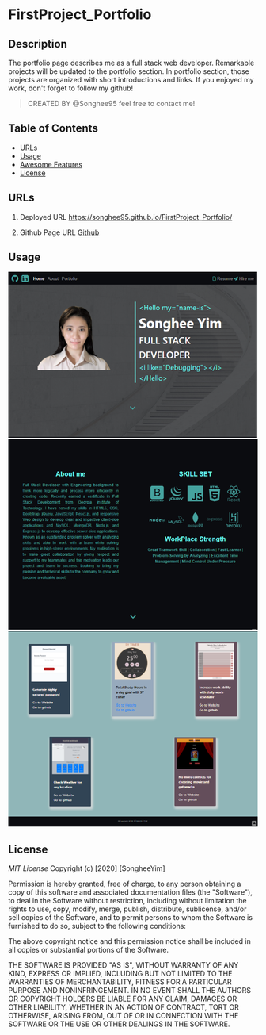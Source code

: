 # FirstProject_Portfolio

## Description
The portfolio page describes me as a full stack web developer. Remarkable projects will be updated to the portfolio section. In portfolio section, those projects are organized with short introductions and links. If you enjoyed my work, don't forget to follow my github!  
>CREATED BY @Songhee95 feel free to contact me!

## Table of Contents
* [URLs](#URLs)
* [Usage](#usage)
* [Awesome Features](#Remarkable)
* [License](#license)


## URLs
1. Deployed URL
    https://songhee95.github.io/FirstProject_Portfolio/

2. Github Page URL
    [Github](https://github.com/Songhee95/FirstProject_Portfolio)


## Usage
![GitHub Logo](./assets/images/readme_home.PNG)
![GitHub Logo](./assets/images/readme_aboutme.PNG)
![GitHub Logo](./assets/images/readme_portfolio.PNG)

## License
*MIT License*
Copyright (c) [2020] [SongheeYim]

Permission is hereby granted, free of charge, to any person obtaining a copy
of this software and associated documentation files (the "Software"), to deal
in the Software without restriction, including without limitation the rights
to use, copy, modify, merge, publish, distribute, sublicense, and/or sell
copies of the Software, and to permit persons to whom the Software is
furnished to do so, subject to the following conditions:

The above copyright notice and this permission notice shall be included in all
copies or substantial portions of the Software.

THE SOFTWARE IS PROVIDED "AS IS", WITHOUT WARRANTY OF ANY KIND, EXPRESS OR
IMPLIED, INCLUDING BUT NOT LIMITED TO THE WARRANTIES OF MERCHANTABILITY,
FITNESS FOR A PARTICULAR PURPOSE AND NONINFRINGEMENT. IN NO EVENT SHALL THE
AUTHORS OR COPYRIGHT HOLDERS BE LIABLE FOR ANY CLAIM, DAMAGES OR OTHER
LIABILITY, WHETHER IN AN ACTION OF CONTRACT, TORT OR OTHERWISE, ARISING FROM,
OUT OF OR IN CONNECTION WITH THE SOFTWARE OR THE USE OR OTHER DEALINGS IN THE
SOFTWARE.

